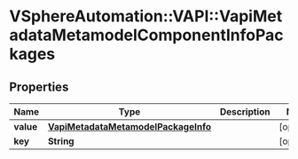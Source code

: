 # VSphereAutomation::VAPI::VapiMetadataMetamodelComponentInfoPackages

## Properties
Name | Type | Description | Notes
------------ | ------------- | ------------- | -------------
**value** | [**VapiMetadataMetamodelPackageInfo**](VapiMetadataMetamodelPackageInfo.md) |  | [optional] 
**key** | **String** |  | [optional] 


